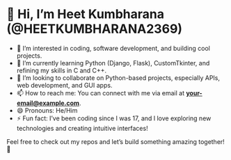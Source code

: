 # 👋 Hi, I’m Heet Kumbharana (@HEETKUMBHARANA2369)

- 👀 I’m interested in coding, software development, and building cool projects.
- 🌱 I’m currently learning Python (Django, Flask), CustomTkinter, and refining my skills in C and C++.
- 🤝 I’m looking to collaborate on Python-based projects, especially APIs, web development, and GUI apps.
- 📫 How to reach me: You can connect with me via email at **your-email@example.com**.
- 😄 Pronouns: He/Him
- ⚡ Fun fact: I’ve been coding since I was 17, and I love exploring new technologies and creating intuitive interfaces!

Feel free to check out my repos and let’s build something amazing together! 🚀
